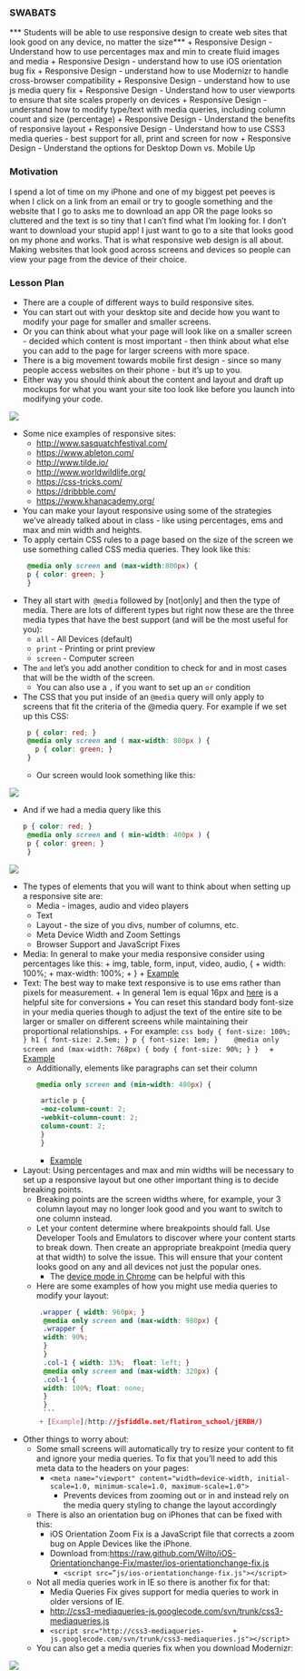 ### SWABATS
*** Students will be able to use responsive design to create web sites that look good on any device, no matter the size***
	+ Responsive Design - Understand how to use percentages max and min to create fluid images and media
	+ Responsive Design - understand how to use iOS orientation bug fix
	+ Responsive Design - understand how to use Modernizr to handle cross-browser compatibility
	+ Responsive Design - understand how to use js media query fix
	+ Responsive Design - Understand how to user viewports to ensure that site scales properly on devices
	+ Responsive Design - understand how to modify type/text with media queries, including column count and size (percentage)
	+ Responsive Design - Understand the benefits of responsive layout
	+ Responsive Design - Understand how to use CSS3 media queries - best support for all, print and screen for now
	+ Responsive Design - Understand the options for Desktop Down vs. Mobile Up

### Motivation
I spend a lot of time on my iPhone and one of my biggest pet peeves is when I click on a link from an email or try to google something and the website that I go to asks me to download an app OR the page looks so cluttered and the text is so tiny that I can’t find what I’m looking for. I don’t want to download your stupid app! I just want to go to a site that looks good on my phone and works. That is what responsive web design is all about. Making websites that look good across screens and devices so people can view your page from the device of their choice.

### Lesson Plan
+ There are a couple of different ways to build responsive sites. 
+ You can start out with your desktop site and decide how you want to modify your page for smaller and smaller screens.
+ Or you can think about what your page will look like on a smaller screen - decided which content is most important - then think about what else you can add to the page for larger screens with more space. 
+ There is a big movement towards mobile first design - since so many people access websites on their phone - but it’s up to you. 
+ Either way you should think about the content and layout and draft up mockups for what you want your site too look like before you launch into modifying your code.

<img src="https://s3.amazonaws.com/after-school-assets/Screenshot+2015-04-23+10.18.37.png">

+ Some nice examples of responsive sites:
	+ http://www.sasquatchfestival.com/
	+ https://www.ableton.com/
	+ http://www.tilde.io/ 
	+ http://www.worldwildlife.org/
	+ https://css-tricks.com/
	+ https://dribbble.com/ 
	+ https://www.khanacademy.org/
+ You can make your layout responsive using some of the strategies we’ve already talked about in class - like using percentages, ems and max and min width and heights.
+ To apply certain CSS rules to a page based on the size of the screen we use something called CSS media queries. They look like this:
	```css
	 @media only screen and (max-width:800px) {
	 p { color: green; }
	 }
	```
+ They all start with` @media` followed by [not|only] and then the type of media. There are lots of different types but right now these are the three media types that have the best support (and will be the most useful for you):
	+ `all`	-	All Devices (default)
	+ `print`	-	Printing or print preview
	+ `screen`	-	Computer screen
+ The `and` let’s you add another condition to check for and in most cases that will be the width of the screen.
	+ You can also use a `,` if you want to set up an `or` condition
+ The CSS that you put inside of an `@media` query will only apply to screens that fit the criteria of the @media query. For example if we set up this CSS:
	```css
	 p { color: red; }
	 @media only screen and ( max-width: 800px ) {
       p { color: green; }
	 }
	 ```
	* Our screen would look something like this:

<img src= "https://s3.amazonaws.com/after-school-assets/responsive_design1.png">

+ And if we had a media query like this
	```css
	p { color: red; }
	 @media only screen and ( min-width: 400px ) {
   	 p { color: green; }
	 }

<img src= "https://s3.amazonaws.com/after-school-assets/responsive_design3.png">

+ The types of elements that you will want to think about when setting up a responsive site are:
	+ Media - images, audio and video players
	+ Text
	+ Layout - the size of you divs, number of columns, etc.
	+ Meta Device Width and Zoom Settings
	+ Browser Support and JavaScript Fixes
+ Media: In general to make your media responsive consider using percentages like this:
		+ img, table, form, input, video, audio, {
    	+ width: 100%;
    	+ max-width: 100%;
		+ }
		+ [Example](http://jsfiddle.net/flatiron_school/HP6A3/)
+ Text: The best way to make text responsive is to use ems rather than pixels for measurement. 
		+ In general 1em is equal 16px and [here](http://pxtoem.com/ ) is a helpful site for conversions
		+ You can reset this standard body font-size in your media queries though to adjust the text of the entire site to be larger or smaller on different screens while maintaining their proportional relationships.
		+ For example:
		```css
		body { font-size: 100%; }
		 h1 { font-size: 2.5em; } p { font-size: 1em; }   
		 @media only screen and (max-width: 768px) {
    	 body {
         	font-size: 90%;
          }
		 } 
		```
		+ [Example](http://jsfiddle.net/flatiron_school/H6cN5/)
	+ Additionally, elements like paragraphs can set their column  
		```css
		@media only screen and (min-width: 480px) {

 		 article p {
     	 -moz-column-count: 2;
     	 -webkit-column-count: 2;
     	 column-count: 2;      
  		 }
		 }
		 ```
		+ [Example](http://jsfiddle.net/flatiron_school/vy43K/2/)
+ Layout: Using percentages and max and min widths will be necessary to set up a responsive layout but one other important thing is to decide breaking points.
	+ Breaking points are the screen widths where, for example, your 3 column layout may no longer look good and you want to switch to one column instead.
	+ Let your content determine where breakpoints should fall. Use Developer Tools and Emulators to discover where your content starts to break down. Then create an appropriate breakpoint (media query at that width) to solve the issue. This will ensure that your content looks good on any and all devices not just the popular ones.
		+ The [device mode in Chrome](https://developer.chrome.com/devtools/docs/device-mode) can be helpful with this
	+ Here are some examples of how you might use media queries to modify your layout:
	```css
		.wrapper { width: 960px; }
		 @media only screen and (max-width: 980px) {
  		 .wrapper {
   		 width: 90%;
  		 }
		 }
		 .col-1 { width: 33%;  float: left; }
		 @media only screen and (max-width: 320px) {
  		 .col-1 {
    	 width: 100%; float: none;
  		 }
		 }
		 ```
		+ [Example](http://jsfiddle.net/flatiron_school/jERBH/)
+ Other things to worry about:
	+ Some small screens will automatically try to resize your content to fit and ignore your media queries. To fix that you’ll need to add this meta data to the headers on your pages:
		+ `<meta name="viewport" content="width=device-width, initial-scale=1.0, minimum-scale=1.0, maximum-scale=1.0">`
			+ Prevents devices from zooming out or in and instead rely on the media query styling to change the layout accordingly
	+ There is also an orientation bug on iPhones that can be fixed with this:
		+ iOS Orientation Zoom Fix is a JavaScript file that corrects a zoom bug on Apple Devices like the iPhone.
		+ Download from:https://raw.github.com/Wilto/iOS-Orientationchange-Fix/master/ios-orientationchange-fix.js
			+ `<script src=”js/ios-orientationchange-fix.js"></script>`
	+ Not all media queries work in IE so there is another fix for that:
		+ Media Queries Fix gives support for media queries to work in older versions of IE.
		+ http://css3-mediaqueries-js.googlecode.com/svn/trunk/css3-mediaqueries.js
		+ `<script src="http://css3-mediaqueries-		+ js.googlecode.com/svn/trunk/css3-mediaqueries.js"></script>`
	+ You can also get a media queries fix when you download Modernizr:
	
<img src="https://s3.amazonaws.com/after-school-assets/responsive_design2.png">
